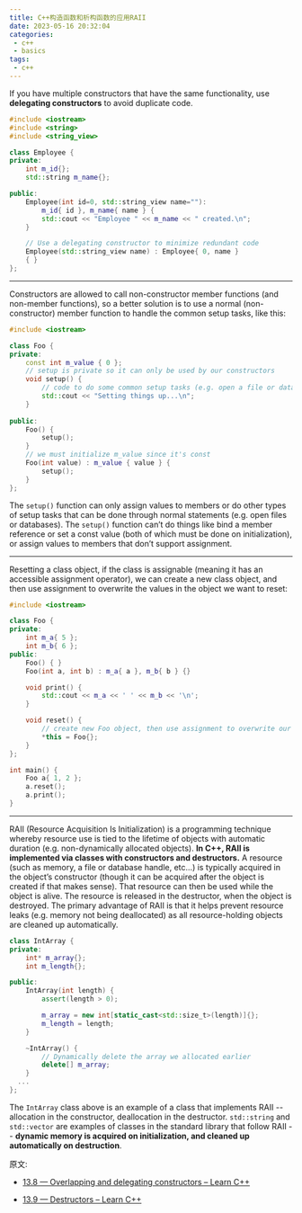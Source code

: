 ```yaml
---
title: C++构造函数和析构函数的应用RAII
date: 2023-05-16 20:32:04
categories:
 - c++
 - basics
tags:
 - c++
---
```


If you have multiple constructors that have the same functionality, use **delegating constructors** to avoid duplicate code.

```c++
#include <iostream>
#include <string>
#include <string_view>

class Employee {
private:
    int m_id{};
    std::string m_name{};

public:
    Employee(int id=0, std::string_view name=""):
        m_id{ id }, m_name{ name } {
        std::cout << "Employee " << m_name << " created.\n";
    }

    // Use a delegating constructor to minimize redundant code
    Employee(std::string_view name) : Employee{ 0, name }
    { }
};
```

---

Constructors are allowed to call non-constructor member functions (and non-member functions), so a better solution is to use a normal (non-constructor) member function to handle the common setup tasks, like this:

```c++
#include <iostream>

class Foo {
private:
    const int m_value { 0 };
    // setup is private so it can only be used by our constructors
    void setup() {
        // code to do some common setup tasks (e.g. open a file or database)
        std::cout << "Setting things up...\n";
    }
  
public:
    Foo() {
        setup();
    }
    // we must initialize m_value since it's const
    Foo(int value) : m_value { value } {
        setup();
    }
};
```

 The `setup()` function can only assign values to members or do other types of setup tasks that can be done through normal statements (e.g. open files or databases). The `setup()` function can’t do things like bind a member reference or set a const value (both of which must be done on initialization), or assign values to members that don’t support assignment.

---

Resetting a class object, if the class is assignable (meaning it has an accessible assignment operator), we can create a new class object, and then use assignment to overwrite the values in the object we want to reset:

```c++
#include <iostream>

class Foo {
private:
    int m_a{ 5 };
    int m_b{ 6 };
public:
    Foo() { }
    Foo(int a, int b) : m_a{ a }, m_b{ b } {}

    void print() {
        std::cout << m_a << ' ' << m_b << '\n';
    }

    void reset() {
        // create new Foo object, then use assignment to overwrite our implicit object
        *this = Foo{}; 
    }
};

int main() {
    Foo a{ 1, 2 };
    a.reset();
    a.print();
}
```

---

RAII (Resource Acquisition Is Initialization) is a programming technique whereby resource use is tied to the lifetime of objects with automatic duration (e.g. non-dynamically allocated objects). **In C++, RAII is implemented via classes with constructors and destructors.** A resource (such as memory, a file or database handle, etc…) is typically acquired in the object’s constructor (though it can be acquired after the object is created if that makes sense). That resource can then be used while the object is alive. The resource is released in the destructor, when the object is destroyed. The primary advantage of RAII is that it helps prevent resource leaks (e.g. memory not being deallocated) as all resource-holding objects are cleaned up automatically.

```c++
class IntArray {
private:
	int* m_array{};
	int m_length{};

public:
	IntArray(int length) {
		assert(length > 0);

		m_array = new int[static_cast<std::size_t>(length)]{};
		m_length = length;
	}

	~IntArray() {
		// Dynamically delete the array we allocated earlier
		delete[] m_array;
	}
  ...
};
```

The `IntArray` class above is an example of a class that implements RAII -- allocation in the constructor, deallocation in the destructor. `std::string` and `std::vector` are examples of classes in the standard library that follow RAII -- **dynamic memory is acquired on initialization, and cleaned up automatically on destruction**.

原文:

- [13.8 — Overlapping and delegating constructors – Learn C++](https://www.learncpp.com/cpp-tutorial/overlapping-and-delegating-constructors/)

- [13.9 — Destructors – Learn C++](https://www.learncpp.com/cpp-tutorial/destructors/)